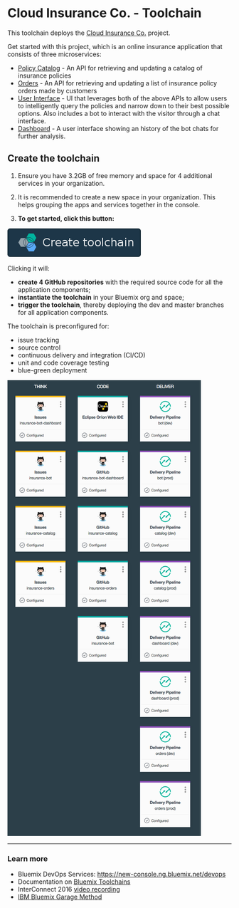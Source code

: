 # Cloud Insurance Co. - Toolchain

This toolchain deploys the [Cloud Insurance Co.](https://github.com/IBM-Bluemix/cloudco-insurance) project.

Get started with this project, which is an online insurance application that consists of three microservices:  
- [Policy Catalog][github_catalog_url] - An API for retrieving and updating a catalog of insurance policies  
- [Orders][github_orders_url] - An API for retrieving and updating a list of insurance policy orders made by customers  
- [User Interface][github_bot_url] - UI that leverages both of the above APIs to allow users to intelligently query the policies and narrow down to their best possible options. Also includes a bot to interact with the visitor through a chat interface.
- [Dashboard][github_dashboard_url] - A user interface showing an history of the bot chats for further analysis.

## Create the toolchain

1. Ensure you have 3.2GB of free memory and space for 4 additional services in your organization.

1. It is recommended to create a new space in your organization. This helps grouping the apps and services together in the console.

1. **To get started, click this button:**

  [![Deploy To Bluemix](./.bluemix/create_toolchain_button.png)](https://new-console.ng.bluemix.net/devops/setup/deploy/?repository=https%3A//github.com//IBM-Bluemix/insurance-toolchain.git)

  Clicking it will:
  * **create 4 GitHub repositories** with the required source code for all the application components;
  * **instantiate the toolchain** in your Bluemix org and space;
  * **trigger the toolchain**, thereby deploying the dev and master branches for all application components.

The toolchain is preconfigured for:

- issue tracking
- source control
- continuous delivery and integration (CI/CD)
- unit and code coverage testing
- blue-green deployment

![Toolchain template steps](./.bluemix/toolchain.png)

---

### Learn more

* Bluemix DevOps Services: https://new-console.ng.bluemix.net/devops
* Documentation on [Bluemix Toolchains][toolchains_overview_url]
* InterConnect 2016 [video recording][toolchains_interconnect_video_url]
* [IBM Bluemix Garage Method][garage_method_url]

<!--Links-->
[github_bot_url]: https://github.com/IBM-Bluemix/insurance-bot
[github_dashboard_url]: https://github.com/IBM-Bluemix/insurance-bot-dashboard
[github_catalog_url]: https://github.com/IBM-Bluemix/insurance-catalog
[github_orders_url]: https://github.com/IBM-Bluemix/insurance-orders
[toolchains_overview_url]: https://new-console.ng.bluemix.net/docs/toolchains/toolchains_overview.html
[toolchains_interconnect_video_url]: https://vimeo.com/156126035/8b04b8878a
[garage_method_url]: https://www.ibm.com/devops/method
